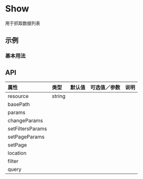 # Show

用于抓取数据列表

## 示例

### 基本用法

## API

| 属性             | 类型   | 默认值 | 可选值／参数 | 说明 |
| :--------------- | :----- | :----- | :----------- | :--- |
| resource         | string |        |              |      |
| basePath         |        |        |              |      |
| params           |        |        |              |      |
| changeParams     |        |        |              |      |
| setFiltersParams |        |        |              |      |
| setPageParams    |        |        |              |      |
| setPage          |        |        |              |      |
| location         |        |        |              |      |
| filter           |        |        |              |      |
| query            |        |        |              |      |
